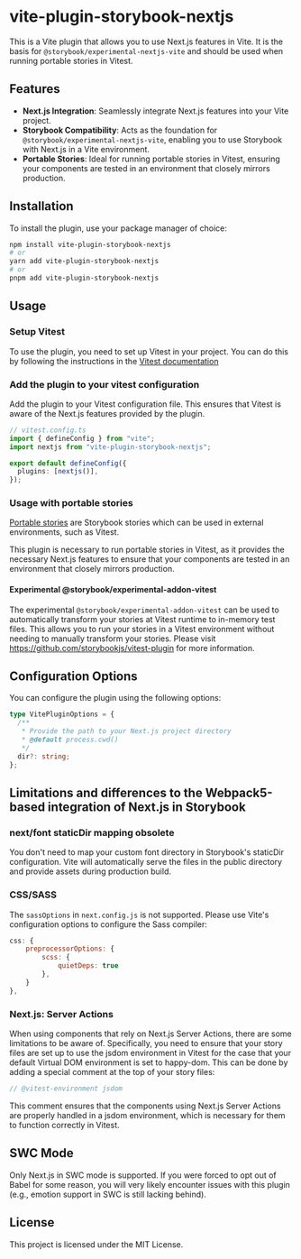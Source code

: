 # vite-plugin-storybook-nextjs

This is a Vite plugin that allows you to use Next.js features in Vite. It is the basis for `@storybook/experimental-nextjs-vite` and should be used when running portable stories in Vitest.

## Features

- **Next.js Integration**: Seamlessly integrate Next.js features into your Vite project.
- **Storybook Compatibility**: Acts as the foundation for `@storybook/experimental-nextjs-vite`, enabling you to use Storybook with Next.js in a Vite environment.
- **Portable Stories**: Ideal for running portable stories in Vitest, ensuring your components are tested in an environment that closely mirrors production.

## Installation

To install the plugin, use your package manager of choice:

```sh
npm install vite-plugin-storybook-nextjs
# or
yarn add vite-plugin-storybook-nextjs
# or
pnpm add vite-plugin-storybook-nextjs
```

## Usage

### Setup Vitest

To use the plugin, you need to set up Vitest in your project. You can do this by following the instructions in the [Vitest documentation](https://vitest.dev/guide/)

### Add the plugin to your vitest configuration

Add the plugin to your Vitest configuration file. This ensures that Vitest is aware of the Next.js features provided by the plugin.

```ts
// vitest.config.ts
import { defineConfig } from "vite";
import nextjs from "vite-plugin-storybook-nextjs";

export default defineConfig({
  plugins: [nextjs()],
});
```

### Usage with portable stories

[Portable stories](https://storybook.js.org/docs/api/portable-stories/portable-stories-vitest) are Storybook stories which can be used in external environments, such as Vitest.

This plugin is necessary to run portable stories in Vitest, as it provides the necessary Next.js features to ensure that your components are tested in an environment that closely mirrors production.

#### Experimental @storybook/experimental-addon-vitest

The experimental `@storybook/experimental-addon-vitest` can be used to automatically transform your stories at Vitest runtime to in-memory test files. This allows you to run your stories in a Vitest environment without needing to manually transform your stories. Please visit https://github.com/storybookjs/vitest-plugin for more information.

## Configuration Options

You can configure the plugin using the following options:

```ts
type VitePluginOptions = {
  /**
   * Provide the path to your Next.js project directory
   * @default process.cwd()
   */
  dir?: string;
};
```

## Limitations and differences to the Webpack5-based integration of Next.js in Storybook

### next/font staticDir mapping obsolete

You don't need to map your custom font directory in Storybook's staticDir configuration. Vite will automatically serve the files in the public directory and provide assets during production build.

### CSS/SASS

The `sassOptions` in `next.config.js` is not supported. Please use Vite's configuration options to configure the Sass compiler:

```js
css: {
    preprocessorOptions: {
        scss: {
            quietDeps: true
        },
    }
},
```

### Next.js: Server Actions

When using components that rely on Next.js Server Actions, there are some limitations to be aware of. Specifically, you need to ensure that your story files are set up to use the jsdom environment in Vitest for the case that your default Virtual DOM environment is set to happy-dom. This can be done by adding a special comment at the top of your story files:

```js
// @vitest-environment jsdom
```

This comment ensures that the components using Next.js Server Actions are properly handled in a jsdom environment, which is necessary for them to function correctly in Vitest.

## SWC Mode

Only Next.js in SWC mode is supported. If you were forced to opt out of Babel for some reason, you will very likely encounter issues with this plugin (e.g., emotion support in SWC is still lacking behind).

## License

This project is licensed under the MIT License.

